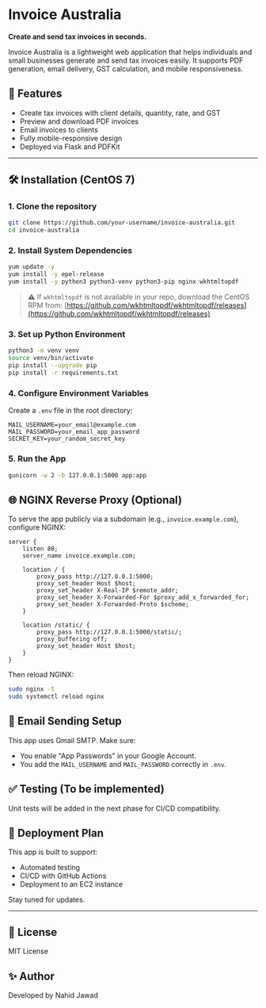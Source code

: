# Invoice Australia

**Create and send tax invoices in seconds.**

Invoice Australia is a lightweight web application that helps individuals and small businesses generate and send tax invoices easily. It supports PDF generation, email delivery, GST calculation, and mobile responsiveness.

## 🚀 Features

- Create tax invoices with client details, quantity, rate, and GST
- Preview and download PDF invoices
- Email invoices to clients
- Fully mobile-responsive design
- Deployed via Flask and PDFKit

---

## 🛠 Installation (CentOS 7)

### 1. Clone the repository

```bash
git clone https://github.com/your-username/invoice-australia.git
cd invoice-australia
```

### 2. Install System Dependencies

```bash
yum update -y
yum install -y epel-release
yum install -y python3 python3-venv python3-pip nginx wkhtmltopdf
```

> ⚠️ If `wkhtmltopdf` is not available in your repo, download the CentOS RPM from: [https://github.com/wkhtmltopdf/wkhtmltopdf/releases](https://github.com/wkhtmltopdf/wkhtmltopdf/releases)

### 3. Set up Python Environment

```bash
python3 -m venv venv
source venv/bin/activate
pip install --upgrade pip
pip install -r requirements.txt
```

### 4. Configure Environment Variables

Create a `.env` file in the root directory:

```
MAIL_USERNAME=your_email@example.com
MAIL_PASSWORD=your_email_app_password
SECRET_KEY=your_random_secret_key
```

### 5. Run the App

```bash
gunicorn -w 2 -b 127.0.0.1:5000 app:app
```

## 🌐 NGINX Reverse Proxy (Optional)

To serve the app publicly via a subdomain (e.g., `invoice.example.com`), configure NGINX:

```nginx
server {
    listen 80;
    server_name invoice.example.com;

    location / {
        proxy_pass http://127.0.0.1:5000;
        proxy_set_header Host $host;
        proxy_set_header X-Real-IP $remote_addr;
        proxy_set_header X-Forwarded-For $proxy_add_x_forwarded_for;
        proxy_set_header X-Forwarded-Proto $scheme;
    }

    location /static/ {
        proxy_pass http://127.0.0.1:5000/static/;
        proxy_buffering off;
        proxy_set_header Host $host;
    }
}
```

Then reload NGINX:

```bash
sudo nginx -t
sudo systemctl reload nginx
```

## 📧 Email Sending Setup

This app uses Gmail SMTP. Make sure:

- You enable "App Passwords" in your Google Account.
- You add the `MAIL_USERNAME` and `MAIL_PASSWORD` correctly in `.env`.

## ✅ Testing (To be implemented)

Unit tests will be added in the next phase for CI/CD compatibility.

## 📆 Deployment Plan

This app is built to support:

- Automated testing
- CI/CD with GitHub Actions
- Deployment to an EC2 instance

Stay tuned for updates.

---

## 📄 License

MIT License

## ✨ Author

Developed by Nahid Jawad

